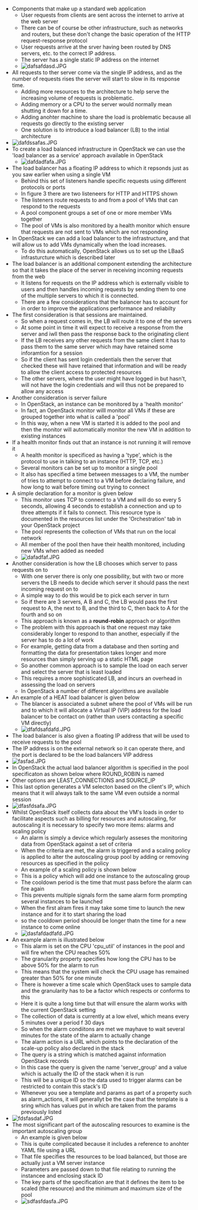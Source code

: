 - Components that make up a standard web application
	- User requests from clients are sent across the internet to arrive at the web server
	- There can be of course be other infrastructure, such as networks and routers, but these don't change the basic operation of the HTTP request-response protocol
	- User requests arrive at the srver having been routed by DNS servers, etc. to the correct IP address.
	- The server has a single static IP address on the internet
	- ![dafsafdasd.JPG](../../_resources/dafsafdasd.JPG)
- All requests to ther server come via the single IP address, and as the number of requests rises the server will start to slow in its response time.
	- Adding more resources to the architecture to help serve the increasing volume of requests is problematic.
	- Adding memory or a CPU to the server would normally mean shutting it down for a time.
	- Adding anohter machine to share the load is problematic because all requests go directly to the existing server
	- One solution is to introduce a load balancer (LB) to the intial architecture
- ![dafdssafas.JPG](../../_resources/dafdssafas.JPG)
- To create a load balanced infrastructure in OpenStack we can use the 'load balancer as a service' approach available in OpenStack
	- ![dafdadfafa.JPG](../../_resources/dafdadfafa.JPG)
- The load balancer has a floating IP address to which it repsonds just as you saw earlier when using a single VM
	- Behind this set of listeners handle specific requests using different protocols or ports
	- In figure 3 there are two listeneers for HTTP and HTTPS shown
	- The listeners route requests to and from a pool of VMs that can respond to the requests
	- A pool component groups a set of one or more member VMs together
	- The pool of VMs is also monitored by a health monitor which ensure that requests are not sent to VMs which are not responding
- In OpenStack we can add a load balancer to the infrastructure, and that will allow us to add VMs dynamically when the load increases.
	- To do this automatically, OpenStack allows us to set up the LBaaS infrasturcture which is described later
- The load balancer is an additional component extending the architecture so that it takes the place of the server in receiving incoming requests from the web
	- It listens for requests on the IP address which is externally visible to users and then handles incoming requests by sending them to one of the multiple servers to which it is connected.
	- There are a few considerations that the balancer has to account for in order to improve the applications performance and reliabilty
- The first consideration is that sessions are maintained.
	- So when a request comes in, the LB will route it to one of the servers
	- At some point in time it will expect to receive a response from the server and iwll then pass the response back to the originating client
	- If the LB receives any other requests from the same client it has to pass them to the same server which may have retained some inforamtion for a session
	- So if the client has sent login credentials then the server that checked these will have retained that information and will be ready to allow the client access to protected resources
	- The other servers, where the user might have logged in but hasn't, will not have the login credentials and will thus not be prepared to allow any access
- Another consideration is server failure
	- In OpenStack, an instance can be monitored by a 'health monitor'
	- In fact, an OpenStack monitor willl monitor all VMs if these are grouped together into what is called a 'pool'
	- In this way, when a new VM is started it is added to the pool and then the monitor will automatically monitor the new VM in addition to existing instances
- If a health monitor finds out that an instance is not running it will remove it
	- A health monitor is specificed as having a 'type', which is the protocol to use in talking to an instance (HTTP, TCP, etc.)
	- Several monitors can be set up to monitor a single pool
	- It also has specified a time between messages to a VM, the number of tries to attempt to connect to a VM before declaring failure, and how long to wait before timing out trying to connect
- A simple declaration for a monitor is given below
	- This monitor uses TCP to connect to a VM and will do so every 5 seconds, allowing 4 seconds to establish a connection and up to three attempts if it fails to connect. This resource type is documented in the resources list under the 'Orchestration' tab in your OpenStack project
	- The pool represents the collection of VMs that run on the local network
	- All member of the pool then have their health monitored, including new VMs when added as needed
	- ![dafadfaf.JPG](../../_resources/dafadfaf.JPG)
- Another consideration is how the LB chooses which server to pass requests on to
	- With one server there is only one possibility, but with two or more servers the LB needs to decide which server it should pass the next incoming request on to
	- A simple way to do this would be to pick each server in turn
	- So if there are 3 servers, A B and C, the LB would pass the first request to A, the next to B, and the third to C, then back to A for the fourth and so on
	- This approach is known as a **round-robin** approach or algorithm
	- The problem with this approach is that one request may take considerably longer to respond to than another, especially if the server has to do a lot of work
	- For example, getting data from a database and then sorting and formatting the data for presentation takes longer and more resources than simply serving up a static HTML page
	- So another common approach is to sample the load on each server and select the server that is least loaded
	- This requires a more sophisticated LB, and incurs an overhead in assessing the load on servers
	- In OpenStack a number of different algorithms are available
- An example of a HEAT load balancer is given below
	- The blancer is associated a subnet where the pool of VMs will be run and to which it will allocate a Virtual IP (VIP) address for the load balancer to be contact on (rather than users contacting a specific VM directly)
	- ![dfafdsafdafd.JPG](../../_resources/dfafdsafdafd.JPG)
- The load balancer is also given a floating IP address that will be used to receive requests to the pool
- The IP address is on the external network so it can operate there, and the port is declared to be the load balancers VIP address
- ![fasfad.JPG](../../_resources/fasfad.JPG)
- In OpenStack  the actual laod balancer algorithm is specified in the pool specificaton as shown below where ROUND_ROBIN is named
- Other options are LEAST_CONNECTIONS and SOURCE_IP
- This last option generates a VM selecton based on the client's IP, which means that it will always talk to the same VM even outside a normal session
- ![dfasfdsafa.JPG](../../_resources/dfasfdsafa.JPG)
- Whilst OpenStack itself collects data about the VM's loads in order to facilitate aspects such as billing for resources and autoscaling, for autoscaling it is necessary to specify two more items: alarms and scaling policy
	- An alarm is simply a device which regularly asseses the monitoring data from OpenStack against a set of criteria
	- When the criteria are met, the alarm is triggered and a scaling policy is applied to alter the autoscaling group pool by adding or removing resources as specified in the policy
	- An example of a scaling policy is shown below
	- This is a policy which will add one instance to the autoscaling group
	- The cooldown period is the time that must pass before the alarm can fire again
	- This prevents multiple signals form the same alarm form prompting several instances to be launched
	- When the first alram fires it may take some time to launch the new instance and for it to start sharing the load
	- so the cooldown period shoould be longer thatn the time for a new instance to come online
	- ![dasfafdadfafd.JPG](../../_resources/dasfafdadfafd.JPG)
- An example alarm is illustrated below
	- This alarm is set on the CPU 'cpu_util' of instances in the pool and will fire when the CPU reaches 50%
	- The granularity property specifies how long the CPU has to be above 50% for the alarm to run
	- This means that the system will check the CPU usage has remained greater than 50% for one minute
	- There is however a time scale which OpenStack uses to sample data and the granularity has to be a factor which respects or conforms to this
	- Here it is quite a long time but that will ensure the alarm works with the current OpenStack setting
	- The collection of data is currently at a low elvel, which means every 5 minutes over a period f 30 days
	- So when the alarm condiitons are met we mayhave to wait several minutes for the state of the alarm to actually change
	- The alarm action is a URL which points to the declaration of the scale-up policy also declared in the stack
	- The query is a string which is matched against information OpenStack records
	- In this case the query is given the name 'server_group' and a value which is actually the ID of the stack when it is run
	- This will be a unique ID so the data used to trigger alarms can be restricted to contain this stack's ID
	- Whenever you see a template and params as part of a property such as alarm_actions, it will generallyt be the case that the template is a sring which has values put in which are taken from the params previously listed
- ![fdsfasdaf.JPG](../../_resources/fdsfasdaf.JPG)
- The most significant part of the autoscaling resources to examine is the important autoscaling group
	- An example is given below
	- This is quite complicated because it includes a reference to anohter YAML file using a URL
	- That file specifies the resources to be load balanced, but those are actually just a VM server instance
	- Parameters are passed down to that file relating to running the instancee and enclosing stack ID
	- The key parts of the specification are that it defines the item to be scaled (the resource) and the minimum and maximum size of the pool
	- ![sdfasfdasfa.JPG](../../_resources/sdfasfdasfa.JPG)














 




